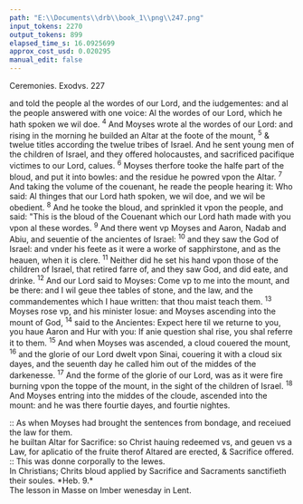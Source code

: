 ```yaml
---
path: "E:\\Documents\\drb\\book_1\\png\\247.png"
input_tokens: 2270
output_tokens: 899
elapsed_time_s: 16.0925699
approx_cost_usd: 0.020295
manual_edit: false
---
```

Ceremonies. Exodvs. 227

and told the people al the wordes of our Lord, and the iudgementes: and al the people answered with one voice: Al the wordes of our Lord, which he hath spoken we wil doe. <sup>4</sup> And Moyses wrote al the wordes of our Lord: and rising in the morning he builded an Altar at the foote of the mount, <sup>5</sup> & twelue titles according the twelue tribes of Israel. And he sent young men of the children of Israel, and they offered holocaustes, and sacrificed pacifique victimes to our Lord, calues. <sup>6</sup> Moyses therfore tooke the halfe part of the bloud, and put it into bowles: and the residue he powred vpon the Altar. <sup>7</sup> And taking the volume of the couenant, he reade the people hearing it: Who said: Al thinges that our Lord hath spoken, we wil doe, and we wil be obedient. <sup>8</sup> And he tooke the bloud, and sprinkled it vpon the people, and said: "This is the bloud of the Couenant which our Lord hath made with you vpon al these wordes. <sup>9</sup> And there went vp Moyses and Aaron, Nadab and Abiu, and seuentie of the ancientes of Israel: <sup>10</sup> and they saw the God of Israel: and vnder his feete as it were a worke of sapphirstone, and as the heauen, when it is clere. <sup>11</sup> Neither did he set his hand vpon those of the children of Israel, that retired farre of, and they saw God, and did eate, and drinke. <sup>12</sup> And our Lord said to Moyses: Come vp to me into the mount, and be there: and I wil geue thee tables of stone, and the law, and the commandementes which I haue written: that thou maist teach them. <sup>13</sup> Moyses rose vp, and his minister Iosue: and Moyses ascending into the mount of God, <sup>14</sup> said to the Ancientes: Expect here til we returne to you, you haue Aaron and Hur with you: If anie question shal rise, you shal referre it to them. <sup>15</sup> And when Moyses was ascended, a cloud couered the mount, <sup>16</sup> and the glorie of our Lord dwelt vpon Sinai, couering it with a cloud six dayes, and the seuenth day he called him out of the middes of the darkenesse. <sup>17</sup> And the forme of the glorie of our Lord, was as it were fire burning vpon the toppe of the mount, in the sight of the children of Israel. <sup>18</sup> And Moyses entring into the middes of the cloude, ascended into the mount: and he was there fourtie dayes, and fourtie nightes.

<aside>:: As when Moyses had brought the sentences from bondage, and receiued the law for them.</aside>

<aside>he builtan Altar for Sacrifice: so Christ hauing redeemed vs, and geuen vs a Law, for aplicatio of the fruite therof Altared are erected, & Sacrifice offered.</aside>

<aside>:: This was donne corporally to the Iewes.</aside>

<aside>In Christians; Chrits bloud applied by Sacrifice and Sacraments sanctifieth their soules. *Heb. 9.*</aside>

<aside>The lesson in Masse on Imber wenesday in Lent.</aside>

[^1]: *Heb. 9.*